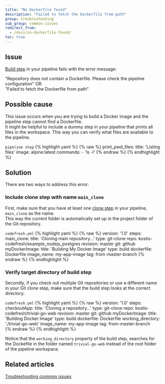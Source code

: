 ```yaml
---
title: "No Dockerfile found"
description: "Failed to fetch the Dockerfile from path"
group: troubleshooting
sub_group: common-issues
redirect_from:
  - /docs/no-dockerfile-found/
toc: true
---
```


## Issue
[Build step]({{site.baseurl}}/docs/codefresh-yaml/steps/build/) in your pipeline fails with the  error message:  

"Repository does not contain a Dockerfile. Please check the pipeline configuration" 
OR  
"Failed to fetch the Dockerfile from path"

## Possible cause

This issue occurs when you are trying to build a Docker image and the pipeline step cannot find a Dockerfile.  
It might be helpful to include a dummy step in your pipeline that prints all files in the workspace. This way you can verify what files are available to the pipeline.

`pipeline step`
{% highlight yaml %}
{% raw %}
print_pwd_files:
  title: 'Listing files'
  image: alpine:latest
  commands:
    - 'ls -l'
{% endraw %}
{% endhighlight %}

## Solution

There are two ways to address this error:

### Include clone step with name  `main_clone`  
First, make sure that you have at least one [clone step]({{site.baseurl}}/docs/pipelines/steps/git-clone/) in your pipeline, `main_clone` as the name.  
This way the current folder is automatically set up in the project folder of the Git repository.

`codefresh.yml`
{% highlight yaml %}
{% raw %}
version: '1.0'
steps:
  main_clone:
    title: 'Cloning main repository...'
    type: git-clone
    repo: kostis-codefresh/example_nodejs_postgres
    revision: master
    git: github
  myDockerImage:
    title: 'Building My Docker Image'
    type: build
    dockerfile: Dockerfile
    image_name: my-app-image
    tag: from-master-branch
{% endraw %}
{% endhighlight %}

### Verify target directory of build step 
Secondly, if you check out multiple Git repositories or use a different name in your Git clone step, make sure that the build step looks at the correct directory:

`codefresh.yml`
{% highlight yaml %}
{% raw %}
version: '1.0'
steps:
  checkoutApp:
    title: 'Cloning a repository...'
    type: git-clone
    repo: kostis-codefresh/trivial-go-web
    revision: master
    git: github
  myDockerImage:
    title: 'Building Docker Image'
    type: build
    dockerfile: Dockerfile
    working_directory: './trivial-go-web'
    image_name: my-app-image
    tag: from-master-branch         
{% endraw %}
{% endhighlight %}

Notice that the `working_directory` property of the build step, searches for the Dockefile in the folder named `trivial-go-web` instead of the root folder of the pipeline workspace.

## Related articles
[Troubleshooting common issues]({{site.baseurl}}/docs/troubleshooting/common-issues)  
